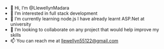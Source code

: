 - 👋 Hi, I’m @LlewellynMadara
- 👀 I’m interested in full stack development
- 🌱 I’m currently learning node.js I have already learnt ASP.Net at university
- 💞️ I’m looking to collaborate on any project that would help improve my skills
- 📫 You can reach me at llewellyn55122@gmail.com

<!---
LlewellynMadara/LlewellynMadara is a ✨ special ✨ repository because its `README.md` (this file) appears on your GitHub profile.
You can click the Preview link to take a look at your changes.
--->
